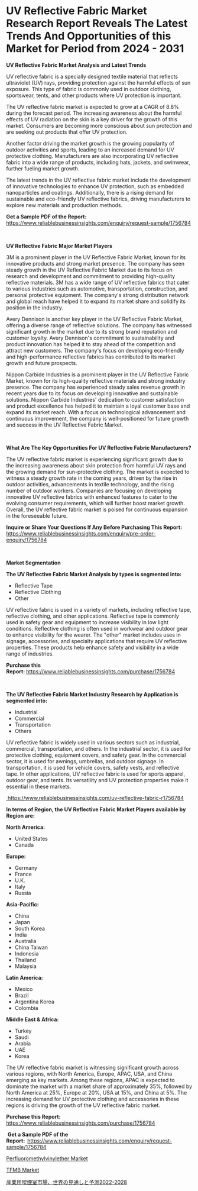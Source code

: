 <p><h1>UV Reflective Fabric Market Research Report Reveals The Latest Trends And Opportunities of this Market for Period from 2024 - 2031</h1></p><p><strong>UV Reflective Fabric Market Analysis and Latest Trends</strong></p>
<p><p>UV reflective fabric is a specially designed textile material that reflects ultraviolet (UV) rays, providing protection against the harmful effects of sun exposure. This type of fabric is commonly used in outdoor clothing, sportswear, tents, and other products where UV protection is important.</p><p>The UV reflective fabric market is expected to grow at a CAGR of 8.8% during the forecast period. The increasing awareness about the harmful effects of UV radiation on the skin is a key driver for the growth of this market. Consumers are becoming more conscious about sun protection and are seeking out products that offer UV protection.</p><p>Another factor driving the market growth is the growing popularity of outdoor activities and sports, leading to an increased demand for UV protective clothing. Manufacturers are also incorporating UV reflective fabric into a wide range of products, including hats, jackets, and swimwear, further fueling market growth.</p><p>The latest trends in the UV reflective fabric market include the development of innovative technologies to enhance UV protection, such as embedded nanoparticles and coatings. Additionally, there is a rising demand for sustainable and eco-friendly UV reflective fabrics, driving manufacturers to explore new materials and production methods.</p></p>
<p><strong>Get a Sample PDF of the Report:&nbsp;</strong> <a href="https://www.reliablebusinessinsights.com/enquiry/request-sample/1756784">https://www.reliablebusinessinsights.com/enquiry/request-sample/1756784</a></p>
<p>&nbsp;</p>
<p><strong>UV Reflective Fabric Major Market Players</strong></p>
<p><p>3M is a prominent player in the UV Reflective Fabric Market, known for its innovative products and strong market presence. The company has seen steady growth in the UV Reflective Fabric Market due to its focus on research and development and commitment to providing high-quality reflective materials. 3M has a wide range of UV reflective fabrics that cater to various industries such as automotive, transportation, construction, and personal protective equipment. The company's strong distribution network and global reach have helped it to expand its market share and solidify its position in the industry.</p><p>Avery Dennison is another key player in the UV Reflective Fabric Market, offering a diverse range of reflective solutions. The company has witnessed significant growth in the market due to its strong brand reputation and customer loyalty. Avery Dennison's commitment to sustainability and product innovation has helped it to stay ahead of the competition and attract new customers. The company's focus on developing eco-friendly and high-performance reflective fabrics has contributed to its market growth and future prospects.</p><p>Nippon Carbide Industries is a prominent player in the UV Reflective Fabric Market, known for its high-quality reflective materials and strong industry presence. The company has experienced steady sales revenue growth in recent years due to its focus on developing innovative and sustainable solutions. Nippon Carbide Industries' dedication to customer satisfaction and product excellence has helped it to maintain a loyal customer base and expand its market reach. With a focus on technological advancement and continuous improvement, the company is well-positioned for future growth and success in the UV Reflective Fabric Market.</p></p>
<p>&nbsp;</p>
<p><strong>What Are The Key Opportunities For UV Reflective Fabric Manufacturers?</strong></p>
<p><p>The UV reflective fabric market is experiencing significant growth due to the increasing awareness about skin protection from harmful UV rays and the growing demand for sun-protective clothing. The market is expected to witness a steady growth rate in the coming years, driven by the rise in outdoor activities, advancements in textile technology, and the rising number of outdoor workers. Companies are focusing on developing innovative UV reflective fabrics with enhanced features to cater to the evolving consumer requirements, which will further boost market growth. Overall, the UV reflective fabric market is poised for continuous expansion in the foreseeable future.</p></p>
<p><strong>Inquire or Share Your Questions If Any Before Purchasing This Report:</strong> <a href="https://www.reliablebusinessinsights.com/enquiry/pre-order-enquiry/1756784">https://www.reliablebusinessinsights.com/enquiry/pre-order-enquiry/1756784</a></p>
<p>&nbsp;</p>
<p><strong>Market Segmentation</strong></p>
<p><strong>The UV Reflective Fabric Market Analysis by types is segmented into:</strong></p>
<p><ul><li>Reflective Tape</li><li>Reflective Clothing</li><li>Other</li></ul></p>
<p><p>UV reflective fabric is used in a variety of markets, including reflective tape, reflective clothing, and other applications. Reflective tape is commonly used in safety gear and equipment to increase visibility in low light conditions. Reflective clothing is often used in workwear and outdoor gear to enhance visibility for the wearer. The "other" market includes uses in signage, accessories, and specialty applications that require UV reflective properties. These products help enhance safety and visibility in a wide range of industries.</p></p>
<p><strong>Purchase this Report:&nbsp;</strong><a href="https://www.reliablebusinessinsights.com/purchase/1756784">https://www.reliablebusinessinsights.com/purchase/1756784</a></p>
<p>&nbsp;</p>
<p><strong>The UV Reflective Fabric Market Industry Research by Application is segmented into:</strong></p>
<p><ul><li>Industrial</li><li>Commercial</li><li>Transportation</li><li>Others</li></ul></p>
<p><p>UV reflective fabric is widely used in various sectors such as industrial, commercial, transportation, and others. In the industrial sector, it is used for protective clothing, equipment covers, and safety gear. In the commercial sector, it is used for awnings, umbrellas, and outdoor signage. In transportation, it is used for vehicle covers, safety vests, and reflective tape. In other applications, UV reflective fabric is used for sports apparel, outdoor gear, and tents. Its versatility and UV protection properties make it essential in these markets.</p></p>
<p><a href="https://www.reliablebusinessinsights.com/uv-reflective-fabric-r1756784">&nbsp;https://www.reliablebusinessinsights.com/uv-reflective-fabric-r1756784</a></p>
<p><strong>In terms of Region, the UV Reflective Fabric Market Players available by Region are:</strong></p>
<p>
    <p> <strong> North America: </strong>
        <ul>
            <li>United States</li>
            <li>Canada</li>
        </ul>
        </p> 
    <p> <strong> Europe: </strong>
        <ul>
            <li>Germany</li>
            <li>France</li>
            <li>U.K.</li>
            <li>Italy</li>
            <li>Russia</li>
        </ul>
        </p> 
    <p> <strong> Asia-Pacific: </strong>
        <ul>
            <li>China</li>
            <li>Japan</li>
            <li>South Korea</li>
            <li>India</li>
            <li>Australia</li>
            <li>China Taiwan</li>
            <li>Indonesia</li>
            <li>Thailand</li>
            <li>Malaysia</li>
        </ul>
        </p> 
    <p> <strong> Latin America: </strong>
        <ul>
            <li>Mexico</li>
            <li>Brazil</li>
            <li>Argentina Korea</li>
            <li>Colombia</li>
        </ul>
        </p> 
    <p> <strong> Middle East & Africa: </strong>
        <ul>
            <li>Turkey</li>
            <li>Saudi</li>
            <li>Arabia</li>
            <li>UAE</li>
            <li>Korea</li>
        </ul>
    </p>
    </p>
<p><p>The UV reflective fabric market is witnessing significant growth across various regions, with North America, Europe, APAC, USA, and China emerging as key markets. Among these regions, APAC is expected to dominate the market with a market share of approximately 35%, followed by North America at 25%, Europe at 20%, USA at 15%, and China at 5%. The increasing demand for UV protective clothing and accessories in these regions is driving the growth of the UV reflective fabric market.</p></p>
<p><strong>Purchase this Report: </strong><a href="https://www.reliablebusinessinsights.com/purchase/1756784">https://www.reliablebusinessinsights.com/purchase/1756784</a></p>
<p>&nbsp;<strong>Get a Sample PDF of the Report:&nbsp;&nbsp;</strong><a href="https://www.reliablebusinessinsights.com/enquiry/request-sample/1756784">https://www.reliablebusinessinsights.com/enquiry/request-sample/1756784</a></p>
<p><strong></strong></p>
<p><p><a href="https://github.com/Hunterico88/Market-Research-Report-List-1/blob/main/perfluoromethylvinylether-market.md">Perfluoromethylvinylether Market</a></p><p><a href="https://github.com/nhteumcc68/Market-Research-Report-List-1/blob/main/tfmb-market.md">TFMB Market</a></p><p><a href="https://github.com/MacyOrn/Market-Research-Report-List-1/blob/main/4974825131321.md">産業用喫煙室市場、世界の見通しと予測2022-2028</a></p></p>